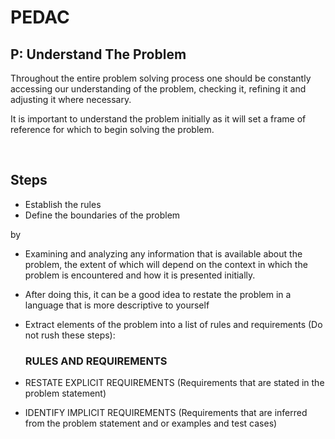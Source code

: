 # PEDAC

## P: Understand The Problem

Throughout the entire problem solving process one should be constantly accessing our understanding of the problem, checking it, refining it and adjusting it where necessary.

It is important to understand the problem initially as it will set a frame of reference for which to begin solving the problem.

<br>

## Steps

- Establish the rules 
- Define the boundaries of the problem

by

- Examining and analyzing any information that is available about the problem, the extent of which will depend on the context in which the problem is encountered and how it is presented initially.

- After doing this, it can be a good idea to restate the problem in a language that is more descriptive to yourself

- Extract elements of the problem into a list of rules and requirements (Do not rush these steps):

  ### RULES AND REQUIREMENTS
  
 - RESTATE EXPLICIT REQUIREMENTS (Requirements that are stated in the problem statement)
  
 - IDENTIFY IMPLICIT REQUIREMENTS (Requirements that are inferred from the problem statement and or examples and test cases)
  